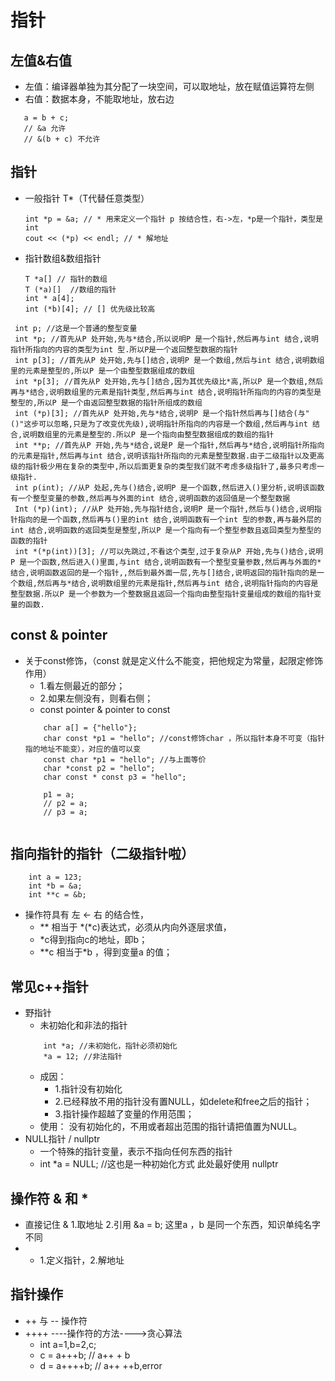 # 指针



## 左值&右值
* 左值：编译器单独为其分配了一块空间，可以取地址，放在赋值运算符左侧
* 右值：数据本身，不能取地址，放右边
 ```
    a = b + c;
    // &a 允许
    // &(b + c) 不允许
 ```

## 指针
* 一般指针 T*（T代替任意类型）
    ```
    int *p = &a; // * 用来定义一个指针 p 按结合性，右->左，*p是一个指针，类型是int
    cout << (*p) << endl; // * 解地址
    ```
* 指针数组&数组指针
    ```
    T *a[] // 指针的数组
    T (*a)[]  //数组的指针
    int * a[4];   
    int (*b)[4]; // [] 优先级比较高
    ```

 ```
  int p; //这是一个普通的整型变量
  int *p; //首先从P 处开始,先与*结合,所以说明P 是一个指针,然后再与int 结合,说明指针所指向的内容的类型为int 型.所以P是一个返回整型数据的指针
  int p[3]; //首先从P 处开始,先与[]结合,说明P 是一个数组,然后与int 结合,说明数组里的元素是整型的,所以P 是一个由整型数据组成的数组
  int *p[3]; //首先从P 处开始,先与[]结合,因为其优先级比*高,所以P 是一个数组,然后再与*结合,说明数组里的元素是指针类型,然后再与int 结合,说明指针所指向的内容的类型是整型的,所以P 是一个由返回整型数据的指针所组成的数组
  int (*p)[3]; //首先从P 处开始,先与*结合,说明P 是一个指针然后再与[]结合(与"()"这步可以忽略,只是为了改变优先级),说明指针所指向的内容是一个数组,然后再与int 结合,说明数组里的元素是整型的.所以P 是一个指向由整型数据组成的数组的指针
  int **p; //首先从P 开始,先与*结合,说是P 是一个指针,然后再与*结合,说明指针所指向的元素是指针,然后再与int 结合,说明该指针所指向的元素是整型数据.由于二级指针以及更高级的指针极少用在复杂的类型中,所以后面更复杂的类型我们就不考虑多级指针了,最多只考虑一级指针.
  int p(int); //从P 处起,先与()结合,说明P 是一个函数,然后进入()里分析,说明该函数有一个整型变量的参数,然后再与外面的int 结合,说明函数的返回值是一个整型数据
  Int (*p)(int); //从P 处开始,先与指针结合,说明P 是一个指针,然后与()结合,说明指针指向的是一个函数,然后再与()里的int 结合,说明函数有一个int 型的参数,再与最外层的int 结合,说明函数的返回类型是整型,所以P 是一个指向有一个整型参数且返回类型为整型的函数的指针
  int *(*p(int))[3]; //可以先跳过,不看这个类型,过于复杂从P 开始,先与()结合,说明P 是一个函数,然后进入()里面,与int 结合,说明函数有一个整型变量参数,然后再与外面的*结合,说明函数返回的是一个指针,,然后到最外面一层,先与[]结合,说明返回的指针指向的是一个数组,然后再与*结合,说明数组里的元素是指针,然后再与int 结合,说明指针指向的内容是整型数据.所以P 是一个参数为一个整数据且返回一个指向由整型指针变量组成的数组的指针变量的函数.
```

## const & pointer
* 关于const修饰，（const 就是定义什么不能变，把他规定为常量，起限定修饰作用）
    * 1.看左侧最近的部分；
    * 2.如果左侧没有，则看右侧；
    * const pointer & pointer to const
    ```
        char a[] = {"hello"};
        char const *p1 = "hello"; //const修饰char ，所以指针本身不可变（指针指的地址不能变），对应的值可以变
        const char *p1 = "hello"; //与上面等价
        char *const p2 = "hello";
        char const * const p3 = "hello";
        
        p1 = a;
        // p2 = a;
        // p3 = a;
        
    ```
    
## 指向指针的指针（二级指针啦）
```
    int a = 123;
    int *b = &a;
    int **c = &b;
```
* 操作符具有 左 <- 右 的结合性，
    * ** 相当于  *(*c)表达式，必须从内向外逐层求值，
    * *c得到指向c的地址，即b；
    * **c 相当于*b ，得到变量a 的值；


## 常见c++指针
* 野指针
    * 未初始化和非法的指针
    ```
        int *a; //未初始化，指针必须初始化
        *a = 12; //非法指针
    ```
    * 成因：
        * 1.指针没有初始化
        * 2.已经释放不用的指针没有置NULL，如delete和free之后的指针；
        * 3.指针操作超越了变量的作用范围；
    * 使用：
        没有初始化的，不用或者超出范围的指针请把值置为NULL。
* NULL指针 / nullptr
    * 一个特殊的指针变量，表示不指向任何东西的指针 
    * int *a = NULL; //这也是一种初始化方式  此处最好使用 nullptr
    
## 操作符 & 和 *
* 直接记住 & 1.取地址 2.引用 &a = b; 这里a ，b 是同一个东西，知识单纯名字不同
* *  1.定义指针，2.解地址

## 指针操作
* ++ 与 -- 操作符
* ++++ ----操作符的方法---->贪心算法
    * int a=1,b=2,c;
    * c = a+++b; // a++ + b
    * d = a++++b; // a++ ++b,error